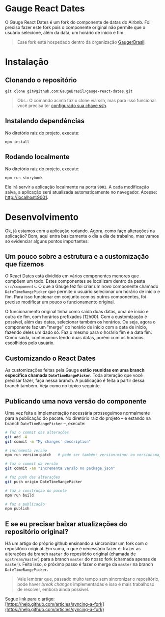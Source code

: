 # Gauge React Dates
O Gauge React Dates é um fork do componente de datas do Airbnb. Foi preciso fazer este fork pois o componente original não permite que o usuário selecione, além da data, um horário de início e fim.

> Esse fork está hospedado dentro da organização [GaugerBrasil](https://github.com/GaugeBrasil).

# Instalação

## Clonando o repositório
```
git clone git@github.com:GaugeBrasil/gauge-react-dates.git
```

> Obs.: O comando acima faz o clone via ssh, mas para isso funcionar você precisa ter [configurado sua chave ssh](https://help.github.com/articles/connecting-to-github-with-ssh).

## Instalando dependências
No diretório raiz do projeto, execute:
```
npm install
```

## Rodando localmente
No diretório raiz do projeto, execute:
```
npm run storybook
```
Ele irá servir a aplicação localmente na porta `9001`. A cada modificação salva, a aplicação será atualizada automaticamente no navegador. Acesse: [http://localhost:9001](http://localhost:9001).

# Desenvolvimento
Ok, já estamos com a aplicação rodando. Agora, como faço alterações na aplicação? Bom, aqui entra basicamente o dia a dia de trabalho, mas vamos só evidenciar alguns pontos importantes:

## Um pouco sobre a estrutura e a customização que fizemos
O React Dates está dividido em vários componentes menores que compõem um todo. Estes componentes se localizam dentro da pasta `src/components`. O que a Gauge fez foi criar um novo componente chamado `DateTimeRangePicker` que permite o usuário selecionar um horário de início e fim. Para isso funcionar em conjunto com os outros componentes, foi preciso modificar um pouco o funcionamento original.

O funcionamento original tinha como saída duas datas, uma de início e outra de fim, com horários prefixados (12h00). Com a customização é possível, além das datas, selecionar também os horários. Ou seja, agora o componente faz um "merge" do horário de início com a data de início, fazendo deles um dado só. Faz o mesmo para o horário fim e a data fim. Como saída, continuamos tendo duas datas, porém com os horários escolhidos pelo usuário.

## Customizando o React Dates

As customizações feitas pela Gauge **estão reunidas em uma branch específica chamada `DateTimeRangePicker`**. Toda alteração que você precisar fazer, faça nessa branch. A publicação é feita a partir dessa branch também. Veja como no tópico seguinte.

## Publicando uma nova versão do componente
Uma vez feita a implementação necessária prosseguimos normalmente para a publicação do pacote. No diretório raiz do projeto – e estando na branch `DateTimeRangePicker` –, execute:

```sh
# faz o commit das alterações
git add -A
git commit -m "My changes' description"

# incrementa versão
npm run version:patch 	# pode ser também: version:minor ou version:major

# faz o commit da versão
git commit -am "Incrementa versão no package.json"

# faz push das alterações
git push origin DateTimeRangePicker

# faz a construçao do pacote
npm run build

# faz a publicação
npm publish
```

## E se eu precisar baixar atualizações do repositório original?

Há um artigo do próprio github ensinando a sincronizar um fork com o repositório original. Em suma, o que é necessário fazer é: trazer as alterações da branch `master` do repositório original (chamada de `upstream/master`) para a branch `master` do nosso fork (chamada apenas de `master`). Feito isso, o próximo passo é fazer o merge da `master` na branch `DateTimeRangePicker`.

> Vale lembrar que, passado muito tempo sem sincronizar o repositório, pode haver *break changes* implementadas e isso é mais trabalhoso de resolver, embora ainda possível. 

Segue link para o artigo: <br/>
[https://help.github.com/articles/syncing-a-fork](https://help.github.com/articles/syncing-a-fork)